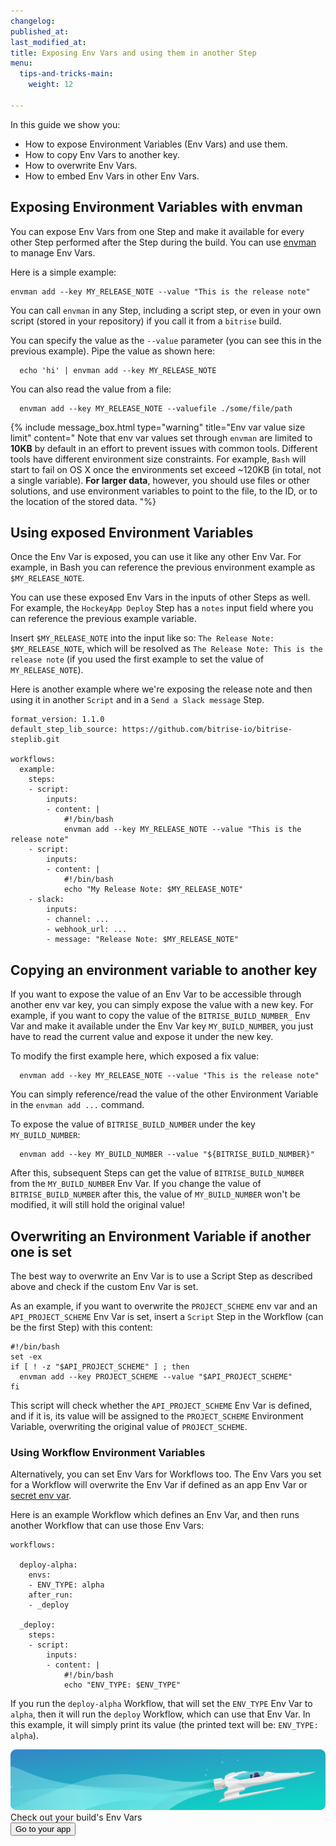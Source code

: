 ```yaml
---
changelog:
published_at:
last_modified_at:
title: Exposing Env Vars and using them in another Step
menu:
  tips-and-tricks-main:
    weight: 12

---
```

In this guide we show you:

* How to expose Environment Variables (Env Vars) and use them.
* How to copy Env Vars to another key.
* How to overwrite Env Vars.
* How to embed Env Vars in other Env Vars.

## Exposing Environment Variables with envman

You can expose Env Vars from one Step and make it available for every other Step performed after the Step during the build. You can use [envman](https://github.com/bitrise-io/envman/) to manage Env Vars.

Here is a simple example:

    envman add --key MY_RELEASE_NOTE --value "This is the release note"

You can call `envman` in any Step, including a script step, or even in your own script (stored in your repository) if you call it from a `bitrise` build.

You can specify the value as the `--value` parameter (you can see this in the previous example). Pipe the value as shown here:

      echo 'hi' | envman add --key MY_RELEASE_NOTE

You can also read the value from a file:

      envman add --key MY_RELEASE_NOTE --valuefile ./some/file/path

{% include message_box.html type="warning" title="Env var value size limit" content=" Note that env var values set through `envman` are limited to **10KB** by default in an effort to prevent issues with common tools. Different tools have different environment size constraints. For example, `Bash` will start to fail on OS X once the environments set exceed \~120KB (in total, not a single variable). **For larger data**, however, you should use files or other solutions, and use environment variables to point to the file, to the ID, or to the location of the stored data. "%}

## Using exposed Environment Variables

Once the Env Var is exposed, you can use it like any other Env Var. For example, in Bash you can reference the previous environment example as `$MY_RELEASE_NOTE`.

You can use these exposed Env Vars in the inputs of other Steps as well. For example, the `HockeyApp Deploy` Step has a `notes` input field where you can reference the previous example variable.

Insert `$MY_RELEASE_NOTE` into the input like so: `The Release Note: $MY_RELEASE_NOTE`, which will be resolved as `The Release Note: This is the release note` (if you used the first example to set the value of `MY_RELEASE_NOTE`).

Here is another example where we're exposing the release note and then using it in another `Script` and in a `Send a Slack message` Step.

    format_version: 1.1.0
    default_step_lib_source: https://github.com/bitrise-io/bitrise-steplib.git
    
    workflows:
      example:
        steps:
        - script:
            inputs:
            - content: |
                #!/bin/bash
                envman add --key MY_RELEASE_NOTE --value "This is the release note"
        - script:
            inputs:
            - content: |
                #!/bin/bash
                echo "My Release Note: $MY_RELEASE_NOTE"
        - slack:
            inputs:
            - channel: ...
            - webhook_url: ...
            - message: "Release Note: $MY_RELEASE_NOTE"

## Copying an environment variable to another key

If you want to expose the value of an Env Var to be accessible through another env var key, you can simply expose the value with a new key. For example, if you want to copy the value of the `BITRISE_BUILD_NUMBER_` Env Var and make it available under the Env Var key `MY_BUILD_NUMBER`, you just have to read the current value and expose it under the new key.

To modify the first example here, which exposed a fix value:

      envman add --key MY_RELEASE_NOTE --value "This is the release note"

You can simply reference/read the value of the other Environment Variable in the `envman add ...` command.

To expose the value of `BITRISE_BUILD_NUMBER` under the key `MY_BUILD_NUMBER`:

      envman add --key MY_BUILD_NUMBER --value "${BITRISE_BUILD_NUMBER}"

After this, subsequent Steps can get the value of `BITRISE_BUILD_NUMBER` from the `MY_BUILD_NUMBER` Env Var. If you change the value of `BITRISE_BUILD_NUMBER` after this, the value of `MY_BUILD_NUMBER` won't be modified, it will still hold the original value!

## Overwriting an Environment Variable if another one is set

The best way to overwrite an Env Var is to use a Script Step as described above and check if the custom Env Var is set.

As an example, if you want to overwrite the `PROJECT_SCHEME` env var and an `API_PROJECT_SCHEME` Env Var is set, insert a `Script` Step in the Workflow (can be the first Step) with this content:

    #!/bin/bash
    set -ex
    if [ ! -z "$API_PROJECT_SCHEME" ] ; then
      envman add --key PROJECT_SCHEME --value "$API_PROJECT_SCHEME"
    fi

This script will check whether the `API_PROJECT_SCHEME` Env Var is defined, and if it is, its value will be assigned to the `PROJECT_SCHEME` Environment Variable, overwriting the original value of `PROJECT_SCHEME`.

### Using Workflow Environment Variables

Alternatively, you can set Env Vars for Workflows too. The Env Vars you set for a Workflow will overwrite the Env Var if defined as an app Env Var or [secret env var](/builds/env-vars-secret-env-vars/#about-secrets/).

Here is an example Workflow which defines an Env Var, and then runs another Workflow that can use those Env Vars:

    workflows:
    
      deploy-alpha:
        envs:
        - ENV_TYPE: alpha
        after_run:
        - _deploy
    
      _deploy:
        steps:
        - script:
            inputs:
            - content: |
                #!/bin/bash
                echo "ENV_TYPE: $ENV_TYPE"

If you run the `deploy-alpha` Workflow, that will set the `ENV_TYPE` Env Var to `alpha`, then it will run the `deploy` Workflow, which can use that Env Var. In this example, it will simply print its value (the printed text will be: `ENV_TYPE: alpha`).

<div class="banner">
<img src="/assets/images/banner-bg-888x170.png" style="border: none;">
<div class="deploy-text">Check out your build's Env Vars</div>
<a target="_blank" href="https://app.bitrise.io/dashboard/builds"><button class="button">Go to your app</button></a>
</div>